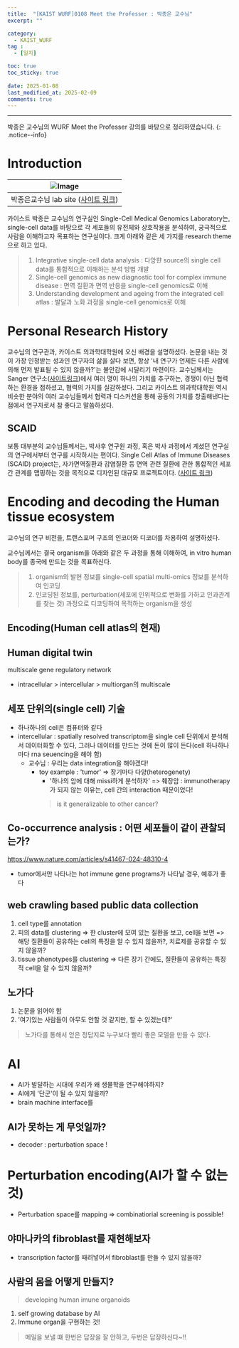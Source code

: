 ```yaml
---
title:  "[KAIST WURF]0108 Meet the Professer : 박종은 교수님" 
excerpt: ""

category:
  - KAIST_WURF
tag :
  - [일지]

toc: true
toc_sticky: true
 
date: 2025-01-08
last_modified_at: 2025-02-09
comments: true
---
```


---
박종은 교수님의 WURF Meet the Professer 강의를 바탕으로 정리하였습니다.
{: .notice--info}

# Introduction

| ![Image](https://lh3.googleusercontent.com/duxnMrOhVupGWhfd4a_5IuBy7SQI9E8_RqC9MMxvcekUV4Bti6lNDfqK_TSFGyVZX1naigVH3hl-qIeMKSOsM1aXeAsvHQwJgxbSvtgzE35HhdWK=w1280) | 
|:--:| 
| 박종은교수님 lab site ([사이트 링크](https://sites.google.com/view/scmglkaist)) |
카이스트 박종은 교수님의 연구실인 Single-Cell Medical Genomics Laboratory는, single-cell data를 바탕으로 각 세포들의 유전체와 상호작용을 분석하여, 궁극적으로 사람을 이해하고자 목표하는 연구실이다. 크게 아래와 같은 세 가지를 research theme으로 하고 있다.

> 1. Integrative single-cell data analysis : 다앙햔 source의 single cell data를 통합적으로 이해하는 분석 방법 개발
> 2. Single-cell genomics as new diagnostic tool for complex immune disease : 면역 질환과 면역 반응을 single-cell genomics로 이해
> 3. Understanding development and ageing from the integrated cell atlas : 발달과 노화 과정을 single-cell genomics로 이해



# Personal Research History

교수님의 연구관과, 카이스트 의과학대학원에 오신 배경을 설명하셨다. 논문을 내는 것이 가장 인정받는 성과인 연구자의 삶을 살다 보면, 항상 '내 연구가 언제든 다른 사람에 의해 먼저 발표될 수 있지 않을까?'는 불안감에 시달리기 마련이다. 교수님께서는 Sanger 연구소([사이트링크](https://www.sanger.ac.uk/))에서 여러 명이 하나의 가치를 추구하는, 경쟁이 아닌 협력하는 환경을 접하셨고, 협력의 가치를 실감하셨다. 그리고 카이스트 의과학대학원 역시 비슷한 분야의 여러 교수님들께서 협력과 디스커션을 통해 공동의 가치를 창출해낸다는 점에서 연구자로서 참 좋다고 말씀하셨다.


## SCAID
보통 대부분의 교수님들께서는, 박사후 연구원 과정, 혹은 박사 과정에서 계셨던 연구실의 연구에서부터 연구를 시작하시는 편이다. 
Single Cell Atlas of Immune Diseases (SCAID) project는, 자가면역질환과 감염질환 등 면역 관련 질환에 관한 통합적인 세포 간 관계를 맵핑하는 것을 목적으로 디자인된 대규모 프로젝트이다.
([사이트 링크](https://www.scaid.org/))
<br>

# Encoding and decoding the Human tissue ecosystem

교수님의 연구 비전을, 트랜스포머 구조의 인코더와 디코더를 차용하여 설명하셨다. 

교수님께서는 결국 organism을 아래와 같은 두 과정을 통해 이해하여, in vitro human body를 종국에 만드는 것을 목표하신다.
> 1. organism의 발현 정보를 single-cell spatial multi-omics 정보를 분석하여 인코딩
> 2. 인코딩된 정보를, perturbation(세포에 인위적으로 변화를 가하고 인과관계를 찾는 것) 과정으로 디코딩하여 목적하는 organism을 생성

## Encoding(Human cell atlas의 현재)
## Human digital twin 

multiscale gene regulatory network

- intracellular > intercellular > multiorgan의 multiscale

## 세포 단위의(single cell) 기술
- 하나하나의 cell은 컴퓨터와 같다
- intercellular : spatially resolved transcriptom을 single cell 단위에서 분석해서 데이터화할 수 있다, 그러나 데이터를 만드는 것에 돈이 많이 든다(cell 하나하나마다 rna seuencing을 해야 함)
  - 교수님 : 우리는 data integration을 해야겠다!
    - toy example : 'tumor' => 장기마다 다양(heterogenety)
      - '하나의 암에 대해 missi하게 분석하자' => 췌장암 : immunotherapy가 되지 않는 이유는, cell 간의 interaction 때문이었다!
      > is it generalizable to other cancer?

## Co-occurrence analysis : 어떤 세포들이 같이 관찰되는가?

https://www.nature.com/articles/s41467-024-48310-4
- tumor에서만 나타나는 hot immune gene programs가 나타날 경우, 예후가 좋다

## web crawling based public data collection
1. cell type를 annotation
2. 피의 data를 clustering => 한 cluster에 모여 있는 질환을 보고, cell을 보면 => 해당 질환들이 공유하는 cell의 특징을 알 수 있지 않을까?, 치료제를 공유할 수 있지 않을까?
3. tissue phenotypes를 clustering => 다른 장기 간에도, 질환들이 공유하는 특징적 cell을 알 수 있지 않을까?

## 노가다
1. 논문을 읽어야 함
2. '여기있는 사람들이 아무도 안할 것 같지만, 할 수 있겠는데?'
> 노가다를 통해서 얻은 정답지로 누구보다 빨리 좋은 모델을 만들 수 있다.

# AI
- AI가 발달하는 시대에 우리가 왜 생물학을 연구해야하지?
- AI에게 '단군'이 될 수 있지 않을까?
- brain machine interface를 

## AI가 못하는 게 무엇일까?
- decoder : perturbation space !



# Perturbation encoding(AI가 할 수 없는 것)
- Perturbation space를 mapping => combinatiorial screening is possible!


## 야마나카의 fibroblast를 재현해보자
- transcription factor를 때려넣어서 fibroblast를 만들 수 있지 않을까?

## 사람의 몸을 어떻게 만들지?
> developing human imune organoids

1. self growing database by AI
2. Immune organ을 구현하는 것! 

> 메일을 보낼 떄 한번은 답장을 잘 안하고, 두번은 답장하신다~!!

